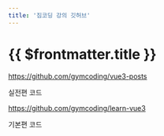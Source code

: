 ```yaml
---
title: '짐코딩 강의 깃허브'
---
```


# {{ $frontmatter.title }}



https://github.com/gymcoding/vue3-posts

실전편 코드 



https://github.com/gymcoding/learn-vue3 

기본편 코드








